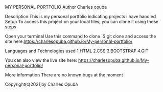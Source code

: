 MY PERSONAL PORTFOLIO
Author
Charles opuba

Description
This is my personal portfolio indicating projects i have handled
Setup
To access this project on your local files, you can clone it using these steps

Open your terminal
Use this command to clone `$ git clone and access the site here:https://charlesopuba.github.io/My-personal-portfolio/

Languages and Technologies used
1.HTML
2.CSS
3.BOOTSTRAP
4.GIT


You can also view the live site here: https://charlesopuba.github.io/My-personal-portfolio/

More information
There are no known bugs at the moment 

Copyright(c)2021,by Charles Opuba
